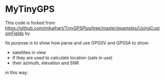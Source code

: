 # MyTinyGPS

This code is forked from https://github.com/mikalhart/TinyGPSPlus/tree/master/examples/UsingCustomFields by 

Its purpose is to show how parse and use GPGSV and GPSSA to show:
- satellites in view
- if they are used to calculate location (sats in use)
- their azimuth, elevation and SNR

in this way:

